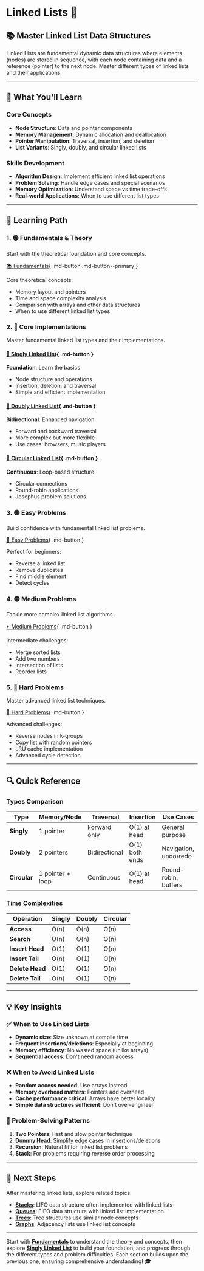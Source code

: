 # Linked Lists 🔗

## 📚 Master Linked List Data Structures

Linked Lists are fundamental dynamic data structures where elements (nodes) are stored in sequence, with each node containing data and a reference (pointer) to the next node. Master different types of linked lists and their applications.

---

## 🎯 What You'll Learn

### Core Concepts

- **Node Structure**: Data and pointer components
- **Memory Management**: Dynamic allocation and deallocation
- **Pointer Manipulation**: Traversal, insertion, and deletion
- **List Variants**: Singly, doubly, and circular linked lists

### Skills Development

- **Algorithm Design**: Implement efficient linked list operations
- **Problem Solving**: Handle edge cases and special scenarios
- **Memory Optimization**: Understand space vs time trade-offs
- **Real-world Applications**: When to use different list types

---

## 📖 Learning Path

### 1. 🟢 Fundamentals & Theory

Start with the theoretical foundation and core concepts.

[📚 Fundamentals](fundamentals.md){ .md-button .md-button--primary }

Core theoretical concepts:

- Memory layout and pointers
- Time and space complexity analysis
- Comparison with arrays and other data structures
- When to use different linked list types

### 2. 🔧 Core Implementations

Master fundamental linked list types and their implementations.

#### [📘 Singly Linked List](singly-linked-list.md){ .md-button }

**Foundation**: Learn the basics

- Node structure and operations
- Insertion, deletion, and traversal
- Simple and efficient implementation

#### [📗 Doubly Linked List](doubly-linked-list.md){ .md-button }

**Bidirectional**: Enhanced navigation

- Forward and backward traversal
- More complex but more flexible
- Use cases: browsers, music players

#### [📙 Circular Linked List](circular-linked-list.md){ .md-button }

**Continuous**: Loop-based structure

- Circular connections
- Round-robin applications
- Josephus problem solutions

### 3. 🟢 Easy Problems

Build confidence with fundamental linked list problems.

[🎯 Easy Problems](easy-problems.md){ .md-button }

Perfect for beginners:

- Reverse a linked list
- Remove duplicates
- Find middle element
- Detect cycles

### 4. 🟡 Medium Problems

Tackle more complex linked list algorithms.

[⚡ Medium Problems](medium-problems.md){ .md-button }

Intermediate challenges:

- Merge sorted lists
- Add two numbers
- Intersection of lists
- Reorder lists

### 5. 🔴 Hard Problems

Master advanced linked list techniques.

[🚀 Hard Problems](hard-problems.md){ .md-button }

Advanced challenges:

- Reverse nodes in k-groups
- Copy list with random pointers
- LRU cache implementation
- Advanced cycle detection

---

## 🔍 Quick Reference

### Types Comparison

| **Type** | **Memory/Node** | **Traversal** | **Insertion** | **Use Cases** |
|----------|----------------|---------------|---------------|---------------|
| **Singly** | 1 pointer | Forward only | O(1) at head | General purpose |
| **Doubly** | 2 pointers | Bidirectional | O(1) both ends | Navigation, undo/redo |
| **Circular** | 1 pointer + loop | Continuous | O(1) at head | Round-robin, buffers |

### Time Complexities

| **Operation** | **Singly** | **Doubly** | **Circular** |
|---------------|------------|------------|--------------|
| **Access** | O(n) | O(n) | O(n) |
| **Search** | O(n) | O(n) | O(n) |
| **Insert Head** | O(1) | O(1) | O(n) |
| **Insert Tail** | O(n) | O(1) | O(n) |
| **Delete Head** | O(1) | O(1) | O(n) |
| **Delete Tail** | O(n) | O(1) | O(n) |

---

## 💡 Key Insights

### ✅ When to Use Linked Lists

- **Dynamic size**: Size unknown at compile time
- **Frequent insertions/deletions**: Especially at beginning
- **Memory efficiency**: No wasted space (unlike arrays)
- **Sequential access**: Don't need random access

### ❌ When to Avoid Linked Lists

- **Random access needed**: Use arrays instead
- **Memory overhead matters**: Pointers add overhead
- **Cache performance critical**: Arrays have better locality
- **Simple data structures sufficient**: Don't over-engineer

### 🎯 Problem-Solving Patterns

1. **Two Pointers**: Fast and slow pointer technique
2. **Dummy Head**: Simplify edge cases in insertions/deletions
3. **Recursion**: Natural fit for linked list problems
4. **Stack**: For problems requiring reverse order processing

---

## 🚀 Next Steps

After mastering linked lists, explore related topics:

- **[Stacks](../stacks/index.md)**: LIFO data structure often implemented with linked lists
- **[Queues](../queues/index.md)**: FIFO data structure with linked list implementation
- **[Trees](../../trees/index.md)**: Tree structures use similar node concepts
- **[Graphs](../../graphs/index.md)**: Adjacency lists use linked list concepts

---

Start with **[Fundamentals](fundamentals.md)** to understand the theory and concepts, then explore **[Singly Linked List](singly-linked-list.md)** to build your foundation, and progress through the different types and problem difficulties. Each section builds upon the previous one, ensuring comprehensive understanding! 🎓
